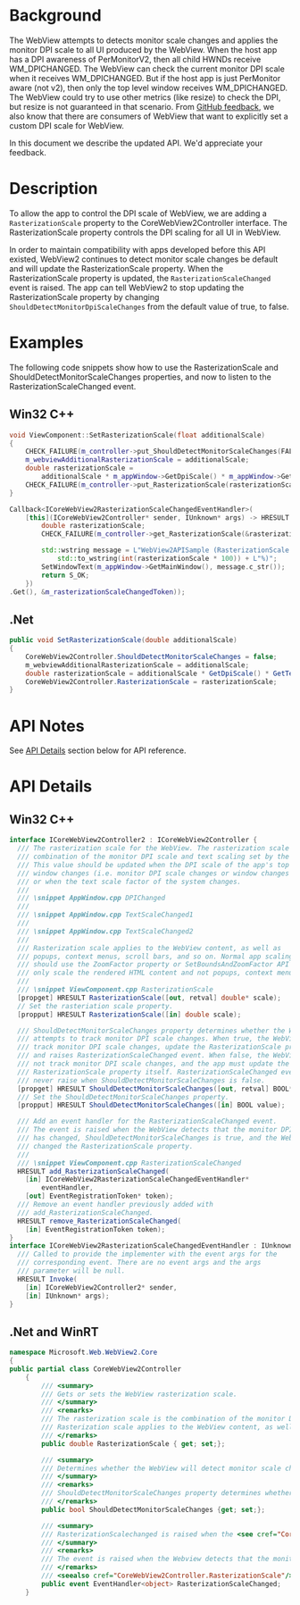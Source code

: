 # Background
The WebView attempts to detects monitor scale changes and applies the monitor DPI scale to all UI produced by the WebView.
When the host app has a DPI awareness of PerMonitorV2, then all child HWNDs receive WM_DPICHANGED.
The WebView can check the current monitor DPI scale when it receives WM_DPICHANGED.
But if the host app is just PerMonitor aware (not v2), then only the top level window receives WM_DPICHANGED.
The WebView could try to use other metrics (like resize) to check the DPI, but resize is not guaranteed in that scenario.
From [GitHub feedback](https://github.com/MicrosoftEdge/WebView2Feedback/issues/65),
we also know that there are consumers of WebView that want to explicitly set a custom DPI scale for WebView.

In this document we describe the updated API. We'd appreciate your feedback.


# Description
To allow the app to control the DPI scale of WebView, we are adding a `RasterizationScale` property to the CoreWebView2Controller interface.
The RasterizationScale property controls the DPI scaling for all UI in WebView.

In order to maintain compatibility with apps developed before this API existed,
WebView2 continues to detect monitor scale changes be default and will update the RasterizationScale property.
When the RasterizationScale property is updated, the `RasterizationScaleChanged` event is raised.
The app can tell WebView2 to stop updating the RasterizationScale property by changing
`ShouldDetectMonitorDpiScaleChanges` from the default value of true, to false.

# Examples
The following code snippets show how to use the RasterizationScale and ShouldDetectMonitorScaleChanges properties,
and now to listen to the RasterizationScaleChanged event.
## Win32 C++
```cpp
void ViewComponent::SetRasterizationScale(float additionalScale)
{
    CHECK_FAILURE(m_controller->put_ShouldDetectMonitorScaleChanges(FALSE));
    m_webviewAdditionalRasterizationScale = additionalScale;
    double rasterizationScale =
        additionalScale * m_appWindow->GetDpiScale() * m_appWindow->GetTextScale();
    CHECK_FAILURE(m_controller->put_RasterizationScale(rasterizationScale));
}

Callback<ICoreWebView2RasterizationScaleChangedEventHandler>(
    [this](ICoreWebView2Controller* sender, IUnknown* args) -> HRESULT {
        double rasterizationScale;
        CHECK_FAILURE(m_controller->get_RasterizationScale(&rasterizationScale));

        std::wstring message = L"WebView2APISample (RasterizationScale: " +
            std::to_wstring(int(rasterizationScale * 100)) + L"%)";
        SetWindowText(m_appWindow->GetMainWindow(), message.c_str());
        return S_OK;
    })
.Get(), &m_rasterizationScaleChangedToken));
```
## .Net
```c#
public void SetRasterizationScale(double additionalScale)
{
    CoreWebView2Controller.ShouldDetectMonitorScaleChanges = false;
    m_webviewAdditionalRasterizationScale = additionalScale;
    double rasterizationScale = additionalScale * GetDpiScale() * GetTextScale();
    CoreWebView2Controller.RasterizationScale = rasterizationScale;
}
```


# API Notes
See [API Details](#api-details) section below for API reference.

# API Details
## Win32 C++
```c#
interface ICoreWebView2Controller2 : ICoreWebView2Controller {
  /// The rasterization scale for the WebView. The rasterization scale is the
  /// combination of the monitor DPI scale and text scaling set by the user.
  /// This value should be updated when the DPI scale of the app's top level
  /// window changes (i.e. monitor DPI scale changes or window changes monitor)
  /// or when the text scale factor of the system changes.
  ///
  /// \snippet AppWindow.cpp DPIChanged
  ///
  /// \snippet AppWindow.cpp TextScaleChanged1
  ///
  /// \snippet AppWindow.cpp TextScaleChanged2
  ///
  /// Rasterization scale applies to the WebView content, as well as
  /// popups, context menus, scroll bars, and so on. Normal app scaling scenarios
  /// should use the ZoomFactor property or SetBoundsAndZoomFactor API which
  /// only scale the rendered HTML content and not popups, context menus, scroll bars and so on.
  ///
  /// \snippet ViewComponent.cpp RasterizationScale
  [propget] HRESULT RasterizationScale([out, retval] double* scale);
  // Set the rasteriation scale property.
  [propput] HRESULT RasterizationScale([in] double scale);

  /// ShouldDetectMonitorScaleChanges property determines whether the WebView
  /// attempts to track monitor DPI scale changes. When true, the WebView will
  /// track monitor DPI scale changes, update the RasterizationScale property,
  /// and raises RasterizationScaleChanged event. When false, the WebView will
  /// not track monitor DPI scale changes, and the app must update the
  /// RasterizationScale property itself. RasterizationScaleChanged event will
  /// never raise when ShouldDetectMonitorScaleChanges is false.
  [propget] HRESULT ShouldDetectMonitorScaleChanges([out, retval] BOOL* value);
  /// Set the ShouldDetectMonitorScaleChanges property.
  [propput] HRESULT ShouldDetectMonitorScaleChanges([in] BOOL value);

  /// Add an event handler for the RasterizationScaleChanged event.
  /// The event is raised when the WebView detects that the monitor DPI scale
  /// has changed, ShouldDetectMonitorScaleChanges is true, and the WebView has
  /// changed the RasterizationScale property.
  ///
  /// \snippet ViewComponent.cpp RasterizationScaleChanged
  HRESULT add_RasterizationScaleChanged(
    [in] ICoreWebView2RasterizationScaleChangedEventHandler*
        eventHandler,
    [out] EventRegistrationToken* token);
  /// Remove an event handler previously added with
  /// add_RasterizationScaleChanged.
  HRESULT remove_RasterizationScaleChanged(
    [in] EventRegistrationToken token);
}
interface ICoreWebView2RasterizationScaleChangedEventHandler : IUnknown {
  /// Called to provide the implementer with the event args for the
  /// corresponding event. There are no event args and the args
  /// parameter will be null.
  HRESULT Invoke(
    [in] ICoreWebView2Controller2* sender,
    [in] IUnknown* args);
}
```
## .Net and WinRT
```c#
namespace Microsoft.Web.WebView2.Core
{
public partial class CoreWebView2Controller
    {
        /// <summary>
        /// Gets or sets the WebView rasterization scale.
        /// </summary>
        /// <remarks>
        /// The rasterization scale is the combination of the monitor DPI scale and text scaling set by the user. This value shoud be updated when the DPI scale of the app's top level window changes (i.e. monitor DPI scale changes or the window changes monitor) or when the text scale factor of the system changes.
        /// Rasterization scale applies to the WebView content, as well as popups, context menus, scroll bars, and so on. Normal app scaling scenarios should use the <see cref="CoreWebView2.ZoomFactor"/> property or <see cref="CoreWebView2.SetBoundsAndZoomFactor"/> method.
        /// </remarks>
        public double RasterizationScale { get; set;};

        /// <summary>
        /// Determines whether the WebView will detect monitor scale changes.
        /// </summary>
        /// <remarks>
        /// ShouldDetectMonitorScaleChanges property determines whether the WebView attempts to track monitor DPI scale schanges. When true, the WebView will track monitor DPI scale changes, update the <see cref="CoreWebView2.RasterizationScale"/> property, and fire <see cref="CoreWebView2.RasterizationScaleChanged"/> event. When false, the WebView will not track monitor DPI scale changes, and the app must update the <see cref="CoreWebView2.RasterizationScale"/> property itself. <see cref="CoreWebView2.RasterizationScaleChanged"/> event will never fire when ShouldDetectMonitorScaleChanges is false.
        /// </remarks>
        public bool ShouldDetectMonitorScaleChanges {get; set;};

        /// <summary>
        /// RasterizationScalechanged is raised when the <see cref="CoreWebView2Controller.RasterizationScale"/> property changes.
        /// </summary>
        /// <remarks>
        /// The event is raised when the Webview detects that the monitor DPI scale has changed, <see cref="CoreWebView2Controller.ShouldDetectMonitorScaleChanges"/> is true, and the Webview has changed the <see cref="CoreWebView2Controller.RasterizationScale"/> property.
        /// </remarks>
        /// <seealso cref="CoreWebView2Controller.RasterizationScale"/>
        public event EventHandler<object> RasterizationScaleChanged;
    }
```
